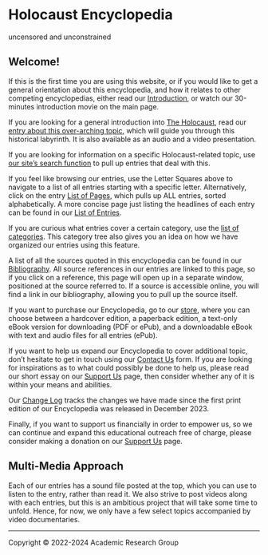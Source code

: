# Holocaust Encyclopedia

uncensored and unconstrained

## Welcome!

If this is the first time you are using this website, or if you would like to get a general orientation about this encyclopedia, and how it relates to other competing encyclopedias, either read our [Introduction](https://encyclopedia.historiography-project.com/introduction/index.html), or watch our 30-minutes introduction movie on the main page.

If you are looking for a general introduction into [The Holocaust](https://encyclopedia.historiography-project.com/h/holocaust-the/index.html), read our [entry about this over-arching topic](https://encyclopedia.historiography-project.com/h/holocaust-the/index.html), which will guide you through this historical labyrinth. It is also available as an audio and a video presentation.

If you are looking for information on a specific Holocaust-related topic, use [our site’s search function](https://encyclopedia.historiography-project.com/search/index.html) to pull up entries that deal with this.

If you feel like browsing our entries, use the Letter Squares above to navigate to a list of all entries starting with a specific letter. Alternatively, click on the entry [List of Pages](https://encyclopedia.historiography-project.com/list-of-pages/index.html), which pulls up ALL entries, sorted alphabetically. A more concise page just listing the headlines of each entry can be found in our [List of Entries](https://encyclopedia.historiography-project.com/list-of-entries/index.html).

If you are curious what entries cover a certain category, use the [list of categories](https://encyclopedia.historiography-project.com/cross-references/index.html). This category tree also gives you an idea on how we have organized our entries using this feature.

A list of all the sources quoted in this encyclopedia can be found in our [Bibliography](https://encyclopedia.historiography-project.com/bibliography/index.html). All source references in our entries are linked to this page, so if you click on a reference, this page will open up in a separate window, positioned at the source referred to. If a source is accessible online, you will find a link in our bibliography, allowing you to pull up the source itself.

If you want to purchase our Encyclopedia, go to our [store](https://holocaustencyclopedia.com/product/holocaust-encyclopedia/), where you can choose between a hardcover edition, a paperback edition, a text-only eBook version for downloading (PDF or ePub), and a downloadable eBook with text and audio files for all entries (ePub).

If you want to help us expand our Encyclopedia to cover additional topic, don’t hesitate to get in touch using our [Contact Us](https://holocaustencyclopedia.com/contact-us/) form. If you are looking for inspirations as to what could possibly be done to help us, please read our short essay on our [Support Us](https://holocaustencyclopedia.com/support-us/) page, then consider whether any of it is within your means and abilities.

Our [Change Log](https://encyclopedia.historiography-project.com/change-log/index.html) tracks the changes we have made since the first print edition of our Encyclopedia was released in December 2023.

Finally, if you want to support us financially in order to empower us, so we can continue and expand this educational outreach free of charge, please consider making a donation on our [Support Us](https://holocaustencyclopedia.com/support-us/) page.

## Multi-Media Approach

Each of our entries has a sound file posted at the top, which you can use to listen to the entry, rather than read it. We also strive to post videos along with each entries, but this is an ambitious project that will take some time to unfold. Hence, for now, we only have a few select topics accompanied by video documentaries.

---

Copyright © 2022-2024 Academic Research Group
